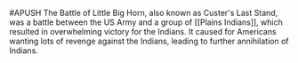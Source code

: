 #APUSH
The Battle of Little Big Horn, also known as Custer's Last Stand, was a battle between the US Army and a group of [[Plains Indians]], which resulted in overwhelming victory for the Indians. It caused for Americans wanting lots of revenge against the Indians, leading to further annihilation of Indians.